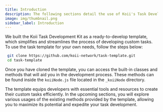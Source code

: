 ```yaml
---
title: Introduction
description: The following sections detail the use of Koii's Task Development Kit, which provides key components that will make it much easier to get started.
image: img/thumbnail.png
sidebar_label: Introduction
---
```


We built the Koii Task Development Kit as a ready-to-develop template, which simplifies and streamlines the process of developing custom tasks. To use the task template for your own needs, follow the steps below:

```sh
 git clone https://github.com/koii-network/task-template.git
 cd task-template
```

Once you have cloned the template, you can access the built-in classes and methods that will aid you in the development process. These methods can be found inside the `koiiNode.js` file located in the `_koiiNode` directory.

The template equips developers with essential tools and resources to create their custom tasks efficiently. In the upcoming sections, you will explore various usages of the existing methods provided by the template, allowing you to maximize its potential and expedite your task development.
